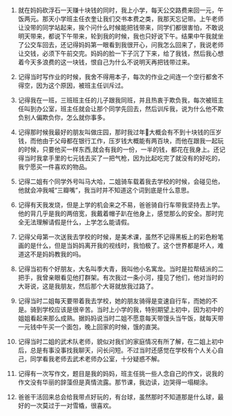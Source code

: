 1. 就在妈妈砍浮石一天赚十块钱的同时，我上小学，每天公交路费来回一元，午饭两元。那天小学班主任衣奎让我们交书本费之类，我那天忘记带。上午老师让没带的同学站起来，挨个问什么时候能把钱带来，同学们都很害怕，不敢说明天带来，都说下午带来，轮到我的时候，我也只好说下午。结果中午我就坐了公交车回去，还记得妈妈第一眼看到我很开心，问我怎么回来了，我说老师让交钱，必须下午前交完。妈妈的脸一下子沉了下来，给了我钱，然后我心想着今天多浪费的这一块钱，恨自己为什么不说明天再把钱带过来。

2. 记得当时写作业的时候，我舍不得用本子，每次的作业之间连一个空行都舍不得空，因为这个原因，被班主任训斥过。

3. 记得我在一班，三班班主任的儿子跟我同班，并且热衷于欺负我，每次被班主任叫到办公室，班主任就会让那个同学先回去，然后训斥我，说为什么他不欺负别人偏欺负你，怎么就你事多。

4. 记得那时候我最好的朋友叫做庄园，那时我过年大概会有不到十块钱的压岁钱，而他由于父母都在银行工作，压岁钱大概能有两百块，而他在跟我一起玩的时候，只要他买一样东西,就会有我的一份，一半的钱，都花在我身上。还记得当时我拿手里的七元钱去买了一把气枪，因为比起吃完了就没有的好吃的，我宁愿买一件喜欢的物品。

5. 记得二姐有个同学外号叫马大哈，二姐骑车载着我去学校的时候，会碰见他，他就会冲我喊“三瓣嘴”，我当时并不知道这个词到底是什么意思。

6. 记得有天我发烧，但是上学的机会来之不易，爸爸骑自行车带我坚持去上学。他的背几乎是我的两倍宽，我戴着帽子趴在他身上，感觉那么的安全。那时完全无法理解请假是什么，上学怎么能请假。

7. 记得父母第一次送我去学校的时候，是美术课，虽然不记得黑板上的彩色粉笔画的是什么，但是当妈妈离开我的视线时，我怕极了。这个世界都是坏人，难道这不是妈妈教我的吗。

8. 记得当初有个好朋友，大名叫季大青，我叫他小名寓龙。当时是拉帮结派的二把手，我曾亲眼看见他打群架。有次我过一条小河，撞见了他们，他对当时的大哥说，这是我朋友，然后那个大哥就放我过路了。

9. 记得当时二姐每天要带着我去学校，她的朋友骑得是变速自行车，而她的不是。骑到学校应该是很辛苦。当时上小学的我，特别期望上初中，因为初中的姐姐看起来那么成熟。据妈妈说当时二姐不愿意每天带馒头当午饭，就每天带一元钱中午买一个面包，晚上回家的时候，饿的直哭。

1. 记得当时二姐的武术队老师，貌似对我们的家庭情况有所了解，在二姐上初中后，总是有事没事找我聊天，问长问短。不过当时还感觉在学校有个人关心自己，同学看我老师去武术老师办公室，十分疑惑不解。

2. 记得有一次写作文，题目是我的妈妈，班主任挑一些人念自己的作文，说我的作文没有华丽的辞藻但是真情流露。那节课，我边读，边哭得一塌糊涂。

3. 爸爸干活回来总会给我带点好玩的，有台球，虽然那时不知道那是什么球，最好的一次莫过于一对雪橇，很喜欢。
